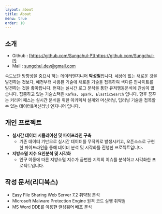 ```yaml
---
layout: about
title: About
menu: true
order: 10
---
```


## 소개 
- Github : [https://github.com/Sungchul-P](https://github.com/Sungchul-P)
- Mail : sungchul.dev@gmail.com

속도보단 방향성을 중요시 하는 데이터엔지니어 **박성철**입니다. 세상에 없는 새로운 것을 발견하는 것보다, 예전부터 사용된 기술에 새로운 기술을 접목하여 색다른 인사이트를 발견하는 것을 좋아합니다. 현재는 실시간 로그 분석을 통한 유저행동분석에 관심이 많습니다. 집중하고 있는 기술스택은 `Kafka, Spark, ElasticSearch` 입니다. 향후 꿈꾸는 커리어 패스는 실시간 분석을 위한 아키텍쳐 설계와 머신러닝, 딥러닝 기술을 접목할 수 있는 데이터&머신러닝 엔지니어 입니다. 


## 개인 프로젝트
- **실시간 데이터 시뮬레이션 및 파이프라인 구축**
  - 기존 데이터 기반으로 실시간 데이터를 무작위로 발생시키고, 오픈소스로 구현한 파이프라인을 통해 데이터 분석 및 시각화를 진행한 프로젝트입니다.
- **지방소멸 지수 요인분석 및 시각화**
  - 인구 이동에 따른 지방소멸 지수가 급변한 지역의 이슈를 분석하고 시각화한 프로젝트입니다.

## 작성 문서(리디북스)

- Easy File Sharing Web Server 7.2 취약점 분석
- Microsoft Malware Protection Engine 원격 코드 실행 취약점
- MS Word DDE를 이용한 랜섬웨어 배포 분석